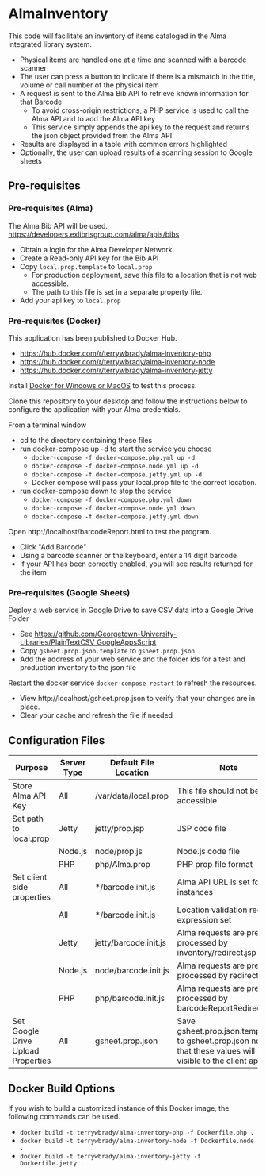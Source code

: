 # AlmaInventory
This code will facilitate an inventory of items cataloged in the Alma integrated library system.

- Physical items are handled one at a time and scanned with a barcode scanner
- The user can press a button to indicate if there is a mismatch in the title, volume or call number of the physical item
- A request is sent to the Alma Bib API to retrieve known information for that Barcode
  - To avoid cross-origin restrictions, a PHP service is used to call the Alma API and to add the Alma API key
  - This service simply appends the api key to the request and returns the json object provided from the Alma API
- Results are displayed in a table with common errors highlighted
- Optionally, the user can upload results of a scanning session to Google sheets

## Pre-requisites

### Pre-requisites (Alma)

The Alma Bib API will be used. https://developers.exlibrisgroup.com/alma/apis/bibs

- Obtain a login for the Alma Developer Network
- Create a Read-only API key for the Bib API
- Copy `local.prop.template` to `local.prop`
  - For production deployment, save this file to a location that is not web accessible.
  - The path to this file is set in a separate property file.
- Add your api key to `local.prop`

### Pre-requisites (Docker)
This application has been published to Docker Hub.  
- https://hub.docker.com/r/terrywbrady/alma-inventory-php
- https://hub.docker.com/r/terrywbrady/alma-inventory-node
- https://hub.docker.com/r/terrywbrady/alma-inventory-jetty

Install [Docker for Windows or MacOS](https://www.docker.com/get-started) to test this process.

Clone this repository to your desktop and follow the instructions below to configure the application with your Alma credentials.

From a terminal window
- cd to the directory containing these files
- run docker-compose up -d to start the service you choose
  - `docker-compose -f docker-compose.php.yml up -d`
  - `docker-compose -f docker-compose.node.yml up -d`
  - `docker-compose -f docker-compose.jetty.yml up -d`
  - Docker compose will pass your local.prop file to the correct location.
- run docker-compose down to stop the service
  - `docker-compose -f docker-compose.php.yml down`
  - `docker-compose -f docker-compose.node.yml down`
  - `docker-compose -f docker-compose.jetty.yml down`

Open http://localhost/barcodeReport.html to test the program.
- Click "Add Barcode"
- Using a barcode scanner or the keyboard, enter a 14 digit barcode
- If your API has been correctly enabled, you will see results returned for the item

### Pre-requisites (Google Sheets)

Deploy a web service in Google Drive to save CSV data into a Google Drive Folder
- See https://github.com/Georgetown-University-Libraries/PlainTextCSV_GoogleAppsScript
- Copy `gsheet.prop.json.template` to `gsheet.prop.json`
- Add the address of your web service and the folder ids for a test and production inventory to the json file

Restart the docker service `docker-compose restart` to refresh the resources.
- View http://localhost/gsheet.prop.json to verify that your changes are in place.
- Clear your cache and refresh the file if needed

## Configuration Files

| Purpose | Server Type | Default File Location | Note |
| ------- | ----------- | --------------------- | ---- |
| Store Alma API Key | All | /var/data/local.prop |This file should not be web accessible|
| Set path to local.prop | Jetty | jetty/prop.jsp | JSP code file|
| | Node.js| node/prop.js | Node.js code file |
| | PHP | php/Alma.prop | PHP prop file format |
| Set client side properties | All | */barcode.init.js | Alma API URL is set for all instances |
| | All | */barcode.init.js | Location validation regular expression set |
| | Jetty | jetty/barcode.init.js | Alma requests are pre-processed by inventory/redirect.jsp|
| | Node.js | node/barcode.init.js | Alma requests are pre-processed by redirect.js |
| | PHP | php/barcode.init.js | Alma requests are pre-processed by barcodeReportRedirect.php |
| Set Google Drive Upload Properties | All | gsheet.prop.json | Save gsheet.prop.json.template to gsheet.prop.json note that these values will be visible to the client app.|

## Docker Build Options
If you wish to build a customized instance of this Docker image, the following commands can be used.
- `docker build -t terrywbrady/alma-inventory-php -f Dockerfile.php .`
- `docker build -t terrywbrady/alma-inventory-node -f Dockerfile.node .`
- `docker build -t terrywbrady/alma-inventory-jetty -f Dockerfile.jetty .`
